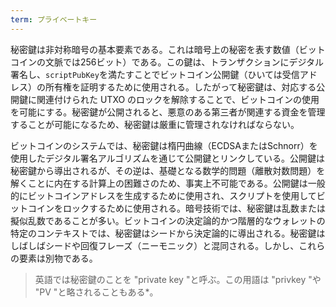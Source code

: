 ```yaml
---
term: プライベートキー
---
```

秘密鍵は非対称暗号の基本要素である。これは暗号上の秘密を表す数値（ビットコインの文脈では256ビット）である。この鍵は、トランザクションにデジタル署名し、`scriptPubKey`を満たすことでビットコイン公開鍵（ひいては受信アドレス）の所有権を証明するために使用される。したがって秘密鍵は、対応する公開鍵に関連付けられた UTXO のロックを解除することで、ビットコインの使用を可能にする。秘密鍵が公開されると、悪意のある第三者が関連する資金を管理することが可能になるため、秘密鍵は厳重に管理されなければならない。

ビットコインのシステムでは、秘密鍵は楕円曲線（ECDSAまたはSchnorr）を使用したデジタル署名アルゴリズムを通じて公開鍵とリンクしている。公開鍵は秘密鍵から導出されるが、その逆は、基礎となる数学的問題（離散対数問題）を解くことに内在する計算上の困難さのため、事実上不可能である。公開鍵は一般的にビットコインアドレスを生成するために使用され、スクリプトを使用してビットコインをロックするために使用される。暗号技術では、秘密鍵は乱数または擬似乱数であることが多い。ビットコインの決定論的かつ階層的なウォレットの特定のコンテキストでは、秘密鍵はシードから決定論的に導出される。秘密鍵はしばしばシードや回復フレーズ（ニーモニック）と混同される。しかし、これらの要素は別物である。

> 英語では秘密鍵のことを "private key "と呼ぶ。この用語は "privkey "や "PV "と略されることもある*。